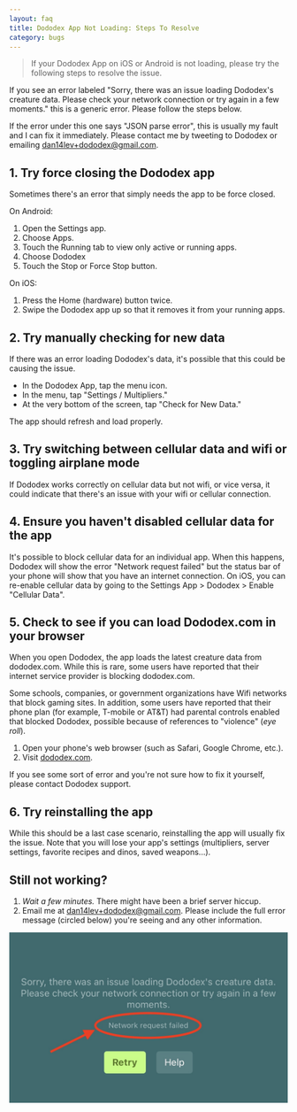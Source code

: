 ```yaml
---
layout: faq
title: Dododex App Not Loading: Steps To Resolve
category: bugs
---
```


> If your Dododex App on iOS or Android is not loading, please try the following steps to resolve the issue.

If you see an error labeled "Sorry, there was an issue loading Dododex's creature data. Please check your network connection or try again in a few moments." this is a generic error. Please follow the steps below.

If the error under this one says "JSON parse error", this is usually my fault and I can fix it immediately. Please contact me by tweeting to Dododex or emailing dan14lev+dododex@gmail.com.

## 1. Try force closing the Dododex app

Sometimes there's an error that simply needs the app to be force closed.

On Android:

1.  Open the Settings app.
2.  Choose Apps.
3.  Touch the Running tab to view only active or running apps.
4.  Choose Dododex
5.  Touch the Stop or Force Stop button.

On iOS:

1.  Press the Home (hardware) button twice.
2.  Swipe the Dododex app up so that it removes it from your running apps.

## 2. Try manually checking for new data

If there was an error loading Dododex's data, it's possible that this could be causing the issue.

-   In the Dododex App, tap the menu icon.
-   In the menu, tap "Settings / Multipliers."
-   At the very bottom of the screen, tap "Check for New Data."

The app should refresh and load properly.

## 3. Try switching between cellular data and wifi or toggling airplane mode

If Dododex works correctly on cellular data but not wifi, or vice versa, it could indicate that there's an issue with your wifi or cellular connection.

## 4. Ensure you haven't disabled cellular data for the app

It's possible to block cellular data for an individual app. When this happens, Dododex will show the error "Network request failed" but the status bar of your phone will show that you have an internet connection. On iOS, you can re-enable cellular data by going to the Settings App > Dododex > Enable "Cellular Data".

## 5. Check to see if you can load Dododex.com in your browser

When you open Dododex, the app loads the latest creature data from dododex.com. While this is rare, some users have reported that their internet service provider is blocking dododex.com.

Some schools, companies, or government organizations have Wifi networks that block gaming sites. In addition, some users have reported that their phone plan (for example, T-mobile or AT&T) had parental controls enabled that blocked Dododex, possible because of references to "violence" (*eye roll*).

1.  Open your phone's web browser (such as Safari, Google Chrome, etc.).
2.  Visit [dododex.com](https://www.dododex.com/).

If you see some sort of error and you're not sure how to fix it yourself, please contact Dododex support.

## 6. Try reinstalling the app

While this should be a last case scenario, reinstalling the app will usually fix the issue. Note that you will lose your app's settings (multipliers, server settings, favorite recipes and dinos, saved weapons...).

## Still not working?

1.  *Wait a few minutes.* There might have been a brief server hiccup.
2.  Email me at dan14lev+dododex@gmail.com. Please include the full error message (circled below) you're seeing and any other information.

![](../media/error-network-request.jpg)